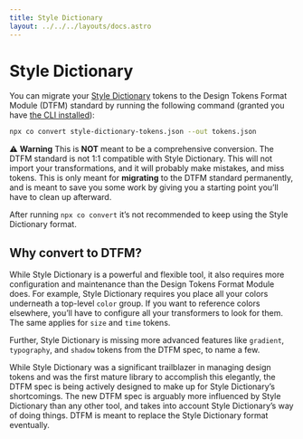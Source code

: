 ```yaml
---
title: Style Dictionary
layout: ../../../layouts/docs.astro
---
```


# Style Dictionary

You can migrate your <a href="https://amzn.github.io/style-dictionary" target="_blank" rel="noopener noreferrer">Style Dictionary</a> tokens to the Design Tokens Format Module (DTFM) standard by running the following command (granted you have [the CLI installed](/docs/reference/cli)):

```bash
npx co convert style-dictionary-tokens.json --out tokens.json
```

<div class="callout" role="note">

⚠️ **Warning**
This is **NOT** meant to be a comprehensive conversion. The DTFM standard is not 1:1 compatible with Style Dictionary. This will not import your transformations, and it will probably make mistakes, and miss tokens. This is only meant for **migrating** to the DTFM standard permanently, and is meant to save you some work by giving you a starting point you’ll have to clean up afterward.

After running `npx co convert` it’s not recommended to keep using the Style Dictionary format.

</div>

## Why convert to DTFM?

While Style Dictionary is a powerful and flexible tool, it also requires more configuration and maintenance than the Design Tokens Format Module does. For example, Style Dictionary requires you place all your colors underneath a top-level `color` group. If you want to reference colors elsewhere, you’ll have to configure all your transformers to look for them. The same applies for `size` and `time` tokens.

Further, Style Dictionary is missing more advanced features like `gradient`, `typography`, and `shadow` tokens from the DTFM spec, to name a few.

While Style Dictionary was a significant trailblazer in managing design tokens and was the first mature library to accomplish this elegantly, the DTFM spec is being actively designed to make up for Style Dictionary’s shortcomings. The new DTFM spec is arguably more influenced by Style Dictionary than any other tool, and takes into account Style Dictionary’s way of doing things. DTFM is meant to replace the Style Dictionary format eventually.
